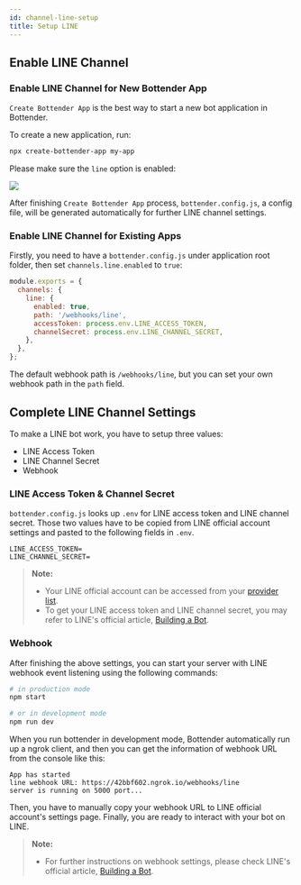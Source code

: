 ```yaml
---
id: channel-line-setup
title: Setup LINE
---
```


## Enable LINE Channel

### Enable LINE Channel for New Bottender App

`Create Bottender App` is the best way to start a new bot application in Bottender.

To create a new application, run:

```sh
npx create-bottender-app my-app
```

Please make sure the `line` option is enabled:

![](https://user-images.githubusercontent.com/3382565/67851224-f2b7f200-fb44-11e9-9ccb-afd7eee74b00.png)

After finishing `Create Bottender App` process, `bottender.config.js`, a config file, will be generated automatically for further LINE channel settings.

### Enable LINE Channel for Existing Apps

Firstly, you need to have a `bottender.config.js` under application root folder, then set `channels.line.enabled` to `true`:

```js
module.exports = {
  channels: {
    line: {
      enabled: true,
      path: '/webhooks/line',
      accessToken: process.env.LINE_ACCESS_TOKEN,
      channelSecret: process.env.LINE_CHANNEL_SECRET,
    },
  },
};
```

The default webhook path is `/webhooks/line`, but you can set your own webhook path in the `path` field.

## Complete LINE Channel Settings

To make a LINE bot work, you have to setup three values:

- LINE Access Token
- LINE Channel Secret
- Webhook

### LINE Access Token & Channel Secret

`bottender.config.js` looks up `.env` for LINE access token and LINE channel secret. Those two values have to be copied from LINE official account settings and pasted to the following fields in `.env`.

```
LINE_ACCESS_TOKEN=
LINE_CHANNEL_SECRET=
```

> **Note:**
>
> - Your LINE official account can be accessed from your [provider list](https://developers.line.biz/console/).
> - To get your LINE access token and LINE channel secret, you may refer to LINE's official article, [Building a Bot](https://developers.line.biz/en/docs/messaging-api/building-bot/).

### Webhook

After finishing the above settings, you can start your server with LINE webhook event listening using the following commands:

```sh
# in production mode
npm start

# or in development mode
npm run dev
```

When you run bottender in development mode, Bottender automatically run up a ngrok client, and then you can get the information of webhook URL from the console like this:

```
App has started
line webhook URL: https://42bbf602.ngrok.io/webhooks/line
server is running on 5000 port...
```

Then, you have to manually copy your webhook URL to LINE official account's settings page. Finally, you are ready to interact with your bot on LINE.

> **Note:**
>
> - For further instructions on webhook settings, please check LINE's official article, [Building a Bot](https://developers.line.biz/en/docs/messaging-api/building-bot/).
